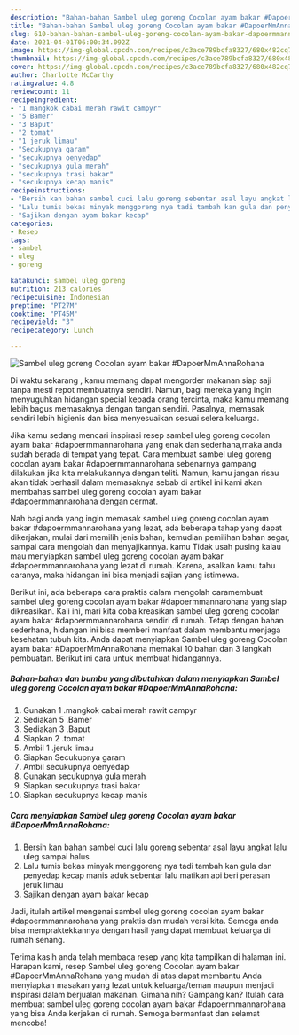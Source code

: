 ```yaml
---
description: "Bahan-bahan Sambel uleg goreng Cocolan ayam bakar #DapoerMmAnnaRohana Sederhana dan Mudah Dibuat"
title: "Bahan-bahan Sambel uleg goreng Cocolan ayam bakar #DapoerMmAnnaRohana Sederhana dan Mudah Dibuat"
slug: 610-bahan-bahan-sambel-uleg-goreng-cocolan-ayam-bakar-dapoermmannarohana-sederhana-dan-mudah-dibuat
date: 2021-04-01T06:00:34.092Z
image: https://img-global.cpcdn.com/recipes/c3ace789bcfa8327/680x482cq70/sambel-uleg-goreng-cocolan-ayam-bakar-dapoermmannarohana-foto-resep-utama.jpg
thumbnail: https://img-global.cpcdn.com/recipes/c3ace789bcfa8327/680x482cq70/sambel-uleg-goreng-cocolan-ayam-bakar-dapoermmannarohana-foto-resep-utama.jpg
cover: https://img-global.cpcdn.com/recipes/c3ace789bcfa8327/680x482cq70/sambel-uleg-goreng-cocolan-ayam-bakar-dapoermmannarohana-foto-resep-utama.jpg
author: Charlotte McCarthy
ratingvalue: 4.8
reviewcount: 11
recipeingredient:
- "1 mangkok cabai merah rawit campyr"
- "5 Bamer"
- "3 Baput"
- "2 tomat"
- "1 jeruk limau"
- "Secukupnya garam"
- "secukupnya oenyedap"
- "secukupnya gula merah"
- "secukupnya trasi bakar"
- "secukupnya kecap manis"
recipeinstructions:
- "Bersih kan bahan sambel cuci lalu goreng sebentar asal layu angkat lalu uleg sampai halus"
- "Lalu tumis bekas minyak menggoreng nya tadi tambah kan gula dan penyedap kecap manis aduk sebentar lalu matikan api beri perasan jeruk limau"
- "Sajikan dengan ayam bakar kecap"
categories:
- Resep
tags:
- sambel
- uleg
- goreng

katakunci: sambel uleg goreng 
nutrition: 213 calories
recipecuisine: Indonesian
preptime: "PT27M"
cooktime: "PT45M"
recipeyield: "3"
recipecategory: Lunch

---
```



![Sambel uleg goreng Cocolan ayam bakar #DapoerMmAnnaRohana](https://img-global.cpcdn.com/recipes/c3ace789bcfa8327/680x482cq70/sambel-uleg-goreng-cocolan-ayam-bakar-dapoermmannarohana-foto-resep-utama.jpg)

Di waktu  sekarang , kamu memang dapat mengorder makanan siap saji tanpa mesti repot membuatnya sendiri. Namun, bagi mereka yang ingin menyuguhkan hidangan special kepada orang tercinta, maka kamu memang lebih bagus memasaknya dengan tangan sendiri. Pasalnya, memasak sendiri lebih higienis dan bisa menyesuaikan sesuai selera keluarga.

Jika kamu sedang mencari inspirasi resep sambel uleg goreng cocolan ayam bakar #dapoermmannarohana yang enak dan sederhana,maka anda sudah berada di tempat yang tepat. Cara membuat sambel uleg goreng cocolan ayam bakar #dapoermmannarohana  sebenarnya gampang dilakukan jika kita melakukannya dengan teliti. Namun, kamu jangan risau akan tidak berhasil dalam memasaknya 
sebab di artikel ini kami akan membahas sambel uleg goreng cocolan ayam bakar #dapoermmannarohana dengan cermat.  



Nah bagi anda yang ingin memasak sambel uleg goreng cocolan ayam bakar #dapoermmannarohana yang lezat, ada beberapa tahap yang dapat dikerjakan, mulai dari memilih jenis bahan, kemudian pemilihan bahan segar, sampai cara mengolah dan menyajikannya. kamu Tidak usah pusing kalau mau menyiapkan sambel uleg goreng cocolan ayam bakar #dapoermmannarohana yang lezat di rumah. Karena, asalkan kamu  tahu caranya, maka hidangan ini bisa menjadi sajian yang istimewa.

Berikut ini, ada beberapa cara praktis  dalam mengolah caramembuat sambel uleg goreng cocolan ayam bakar #dapoermmannarohana yang siap dikreasikan. Kali ini, mari kita coba kreasikan sambel uleg goreng cocolan ayam bakar #dapoermmannarohana sendiri di rumah. Tetap dengan bahan sederhana, hidangan ini bisa memberi manfaat dalam membantu menjaga kesehatan tubuh kita. Anda dapat menyiapkan Sambel uleg goreng Cocolan ayam bakar #DapoerMmAnnaRohana memakai 10 bahan dan 3 langkah pembuatan. Berikut ini cara untuk membuat hidangannya.

<!--inarticleads1-->

##### Bahan-bahan dan bumbu yang dibutuhkan dalam menyiapkan Sambel uleg goreng Cocolan ayam bakar #DapoerMmAnnaRohana:

1. Gunakan 1 .mangkok cabai merah rawit campyr
1. Sediakan 5 .Bamer
1. Sediakan 3 .Baput
1. Siapkan 2 .tomat
1. Ambil 1 .jeruk limau
1. Siapkan Secukupnya garam
1. Ambil secukupnya oenyedap
1. Gunakan secukupnya gula merah
1. Siapkan secukupnya trasi bakar
1. Siapkan secukupnya kecap manis




<!--inarticleads2-->

##### Cara menyiapkan Sambel uleg goreng Cocolan ayam bakar #DapoerMmAnnaRohana:

1. Bersih kan bahan sambel cuci lalu goreng sebentar asal layu angkat lalu uleg sampai halus
1. Lalu tumis bekas minyak menggoreng nya tadi tambah kan gula dan penyedap kecap manis aduk sebentar lalu matikan api beri perasan jeruk limau
1. Sajikan dengan ayam bakar kecap




Jadi, itulah artikel mengenai  sambel uleg goreng cocolan ayam bakar #dapoermmannarohana  yang praktis dan mudah versi kita. Semoga anda bisa mempraktekkannya dengan hasil yang dapat membuat keluarga di rumah senang. 

Terima kasih anda telah membaca resep yang kita tampilkan di halaman ini. Harapan kami, resep  Sambel uleg goreng Cocolan ayam bakar #DapoerMmAnnaRohana yang mudah di atas dapat membantu Anda menyiapkan masakan yang lezat untuk keluarga/teman maupun menjadi inspirasi dalam berjualan makanan. Gimana nih? Gampang kan? Itulah cara membuat sambel uleg goreng cocolan ayam bakar #dapoermmannarohana yang bisa Anda kerjakan di rumah. Semoga bermanfaat dan selamat mencoba!

